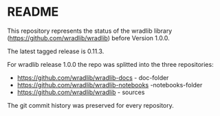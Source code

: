 # README #

This repository represents the status of the wradlib library (https://github.com/wradlib/wradlib) before Version 1.0.0.

The latest tagged release is 0.11.3.

For wradlib release 1.0.0 the repo was splitted into the three repositories:

- https://github.com/wradlib/wradlib-docs - doc-folder
- https://github.com/wradlib/wradlib-notebooks -notebooks-folder
- https://github.com/wradlib/wradlib - sources

The git commit history was preserved for every repository.
